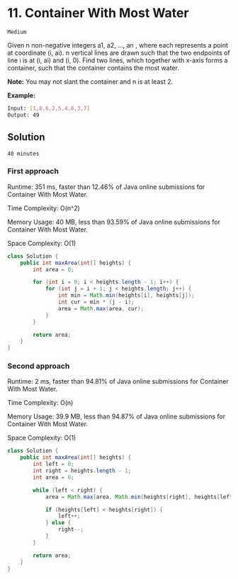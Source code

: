 
# 11. Container With Most Water

`Medium`

Given n non-negative integers a1, a2, ..., an , where each represents a point at coordinate (i, ai). n vertical lines are drawn such that the two endpoints of line i is at (i, ai) and (i, 0). Find two lines, which together with x-axis forms a container, such that the container contains the most water.

**Note:** You may not slant the container and n is at least 2.

**Example:**

```bash
Input: [1,8,6,2,5,4,8,3,7]
Output: 49
```

## Solution

`40 minutes`

### First approach

Runtime: 351 ms, faster than 12.46% of Java online submissions for Container With Most Water.

Time Complexity: O(n^2)

Memory Usage: 40 MB, less than 93.59% of Java online submissions for Container With Most Water.

Space Complexity: O(1)

```java
class Solution {
    public int maxArea(int[] heights) {
        int area = 0;

        for (int i = 0; i < heights.length - 1; i++) {
            for (int j = i + 1; j < heights.length; j++) {
                int min = Math.min(heights[i], heights[j]);
                int cur = min * (j - i);
                area = Math.max(area, cur);
            }
        }

        return area;
    }
}
```

### Second approach

Runtime: 2 ms, faster than 94.81% of Java online submissions for Container With Most Water.

Time Complexity: O(n)

Memory Usage: 39.9 MB, less than 94.87% of Java online submissions for Container With Most Water.

Space Complexity: O(1)

```java
class Solution {
    public int maxArea(int[] heights) {
        int left = 0;
        int right = heights.length - 1;
        int area = 0;

        while (left < right) {
            area = Math.max(area, Math.min(heights[right], heights[left]) * (right - left));

            if (heights[left] < heights[right]) {
                left++;
            } else {
                right--;
            }
        }

        return area;
    }
}
```
